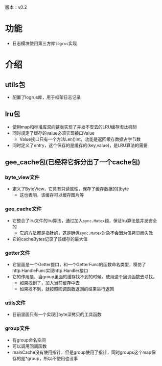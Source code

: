 版本：v0.2

# 功能
- 日志模块使用第三方库`logrus`实现
# 介绍
## utils包
- 配置了logrus库，用于框架日志记录
## lru包
- 使用map和标准库双向链表实现了并发不安去的LRU缓存淘汰机制
- 同时规定了缓存的value必须实现接口Value
  - Value接口只有一个方法Len()int，功能是返回缓存数据占字节数
- 同时定义了entry，这个保存的是缓存的(key,value)，是LRU算法的需要
## gee_cache包(已经将它拆分出了一个cache包)
### byte_view文件
- 定义了ByteView，它具有只读属性，保存了缓存数据的[]byte
  - 这也表明，该缓存可以缓存图片等
### gee_cache文件
- 它整合了lru文件的lru算法，通过加入`sync.Mutex`锁，保证lru算法是并发安全的
  - 它的方法都是指针的，这是确保`sync.Mutex`对象不会因为值拷贝而失效
- 它的cacheBytes记录了该缓存的最大值
### getter文件
- 它里面是一个Getter接口，和一个GetterFunc的函数命名类型，模仿了http.HandleFunc实现http.Handler接口
- 它的作用是，当group里面的缓存找不到的时候，使用这个回调函数去寻找。
  - 如果找到了，加入当前缓存中去
  - 如果找不到，就按照回调函数返回的结果进行返回
### utils文件
- 目前里面只有一个实现[]byte深拷贝的工具函数
### group文件
- 有group命名空间
- 可以调用回调函数
- mainCache没有使用指针，但是group使用了指针，同时groups这个map保存的是*group，所以不使用也没事